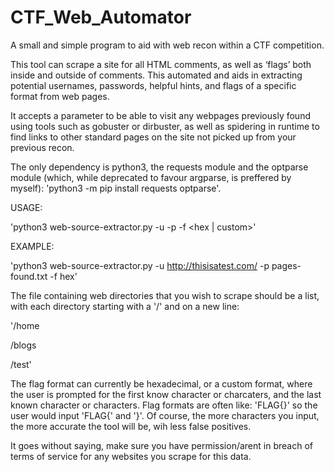 # CTF_Web_Automator
A small and simple program to aid with web recon within a CTF competition.

This tool can scrape a site for all HTML comments, as well as ‘flags’ both inside and outside of comments. This automated and aids in extracting potential usernames, passwords, helpful hints, and flags of a specific format from web pages.

It accepts a parameter to be able to visit any webpages previously found using tools such as gobuster or dirbuster, as well as spidering in runtime to find links to other standard pages on the site not picked up from your previous recon. 

The only dependency is python3, the requests module and the optparse module (which, while deprecated to favour argparse, is preffered by myself): 'python3 -m pip install requests optparse'.

USAGE:

'python3 web-source-extractor.py -u <url> -p <file containing a list of page sub directories> -f <hex | custom>'

EXAMPLE:

'python3 web-source-extractor.py -u http://thisisatest.com/ -p pages-found.txt -f hex'

The file containing web directories that you wish to scrape should be a list, with each directory starting with a '/' and on a new line:

'/home

/blogs

/test'

The flag format can currently be hexadecimal, or a custom format, where the user is prompted for the first know character or charcaters, and the last known character or characters. Flag formats are often like: 'FLAG{<flag here>}' so the user would input 'FLAG{' and '}'. Of course, the more characters you input, the more accurate the tool will be, wih less false positives.
  
It goes without saying, make sure you have permission/arent in breach of terms of service for any websites you scrape for this data.
